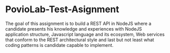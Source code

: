 # PovioLab-Test-Asignment
The goal of this assignment is to build a REST API in NodeJS where a candidate presents his knowledge and experiences with NodeJS application structure, Javascript language and its ecosystem, Web services that conform to the REST architectural style and last but not least what coding patterns is candidate capable to implement.
